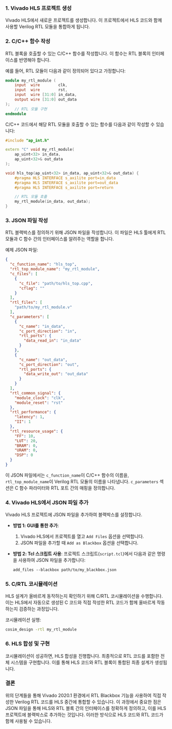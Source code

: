 ### 1. **Vivado HLS 프로젝트 생성**

Vivado HLS에서 새로운 프로젝트를 생성합니다. 이 프로젝트에서 HLS 코드와 함께 사용할 Verilog RTL 모듈을 통합하게 됩니다.

### 2. **C/C++ 함수 작성**

RTL 블록을 호출할 수 있는 C/C++ 함수를 작성합니다. 이 함수는 RTL 블록의 인터페이스를 반영해야 합니다.

예를 들어, RTL 모듈이 다음과 같이 정의되어 있다고 가정합니다:

```verilog
module my_rtl_module (
    input  wire        clk,
    input  wire        rst,
    input  wire [31:0] in_data,
    output wire [31:0] out_data
);
    // RTL 모듈 구현
endmodule
```

C/C++ 코드에서 해당 RTL 모듈을 호출할 수 있는 함수를 다음과 같이 작성할 수 있습니다:

```cpp
#include "ap_int.h"

extern "C" void my_rtl_module(
    ap_uint<32> in_data,
    ap_uint<32>& out_data
);

void hls_top(ap_uint<32> in_data, ap_uint<32>& out_data) {
    #pragma HLS INTERFACE s_axilite port=in_data
    #pragma HLS INTERFACE s_axilite port=out_data
    #pragma HLS INTERFACE s_axilite port=return

    // RTL 모듈 호출
    my_rtl_module(in_data, out_data);
}
```

### 3. **JSON 파일 작성**

RTL 블랙박스를 정의하기 위해 JSON 파일을 작성합니다. 이 파일은 HLS 툴에게 RTL 모듈과 C 함수 간의 인터페이스를 알려주는 역할을 합니다.

예제 JSON 파일:

```json
{
  "c_function_name": "hls_top",
  "rtl_top_module_name": "my_rtl_module",
  "c_files": [
    {
      "c_file": "path/to/hls_top.cpp",
      "cflag": ""
    }
  ],
  "rtl_files": [
    "path/to/my_rtl_module.v"
  ],
  "c_parameters": [
    {
      "c_name": "in_data",
      "c_port_direction": "in",
      "rtl_ports": {
        "data_read_in": "in_data"
      }
    },
    {
      "c_name": "out_data",
      "c_port_direction": "out",
      "rtl_ports": {
        "data_write_out": "out_data"
      }
    }
  ],
  "rtl_common_signal": {
    "module_clock": "clk",
    "module_reset": "rst"
  },
  "rtl_performance": {
    "latency": 1,
    "II": 1
  },
  "rtl_resource_usage": {
    "FF": 10,
    "LUT": 20,
    "BRAM": 0,
    "URAM": 0,
    "DSP": 0
  }
}
```

이 JSON 파일에서는 `c_function_name`이 C/C++ 함수의 이름을, `rtl_top_module_name`이 Verilog RTL 모듈의 이름을 나타냅니다. `c_parameters` 섹션은 C 함수 파라미터와 RTL 포트 간의 매핑을 정의합니다.

### 4. **Vivado HLS에서 JSON 파일 추가**

Vivado HLS 프로젝트에 JSON 파일을 추가하여 블랙박스를 설정합니다.

- **방법 1: GUI를 통한 추가**:
  1. Vivado HLS에서 프로젝트를 열고 `Add Files` 옵션을 선택합니다.
  2. JSON 파일을 추가할 때 `Add as Blackbox` 옵션을 선택합니다.

- **방법 2: Tcl 스크립트 사용**:
  프로젝트 스크립트(`script.tcl`)에서 다음과 같은 명령을 사용하여 JSON 파일을 추가합니다:

  ```tcl
  add_files --blackbox path/to/my_blackbox.json
  ```

### 5. **C/RTL 코시뮬레이션**

HLS 설계가 올바르게 동작하는지 확인하기 위해 C/RTL 코시뮬레이션을 수행합니다. 이는 HLS에서 자동으로 생성된 C 코드와 직접 작성한 RTL 코드가 함께 올바르게 작동하는지 검증하는 과정입니다.

코시뮬레이션 실행:

```sh
cosim_design -rtl my_rtl_module
```

### 6. **HLS 합성 및 구현**

코시뮬레이션이 성공하면, HLS 합성을 진행합니다. 최종적으로 RTL 코드를 포함한 전체 시스템을 구현합니다. 이를 통해 HLS 코드와 RTL 블록이 통합된 최종 설계가 생성됩니다.

### 결론

위의 단계들을 통해 Vivado 2020.1 환경에서 RTL Blackbox 기능을 사용하여 직접 작성한 Verilog RTL 코드를 HLS 중간에 통합할 수 있습니다. 이 과정에서 중요한 점은 JSON 파일을 통해 HLS와 RTL 블록 간의 인터페이스를 정확하게 정의하고, 이를 HLS 프로젝트에 블랙박스로 추가하는 것입니다. 이러한 방식으로 HLS 코드와 RTL 코드가 함께 사용될 수 있습니다.